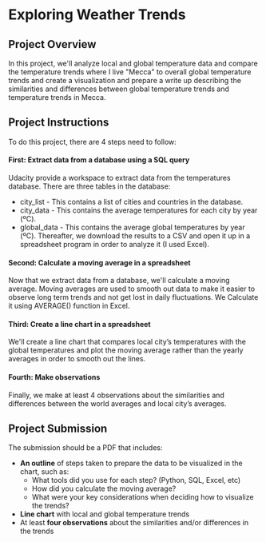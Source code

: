 # Exploring Weather Trends
## Project Overview

In this project, we'll analyze local and global temperature data and compare the temperature trends where I live "Mecca" to overall global temperature trends and create a visualization and prepare a write up describing the similarities and differences between global temperature trends and temperature trends in Mecca.

## Project Instructions

To do this project, there are 4 steps need to follow:

#### First: Extract data from a database using a SQL query
Udacity provide a workspace to extract data from the temperatures database. There are three tables in the database:
- city_list - This contains a list of cities and countries in the database.
- city_data - This contains the average temperatures for each city by year (ºC).
- global_data - This contains the average global temperatures by year (ºC).
Thereafter, we download the results to a CSV and open it up in a spreadsheet program in order to analyze it (I used Excel).

#### Second: Calculate a moving average in a spreadsheet
Now that we extract data from a database, we'll calculate a moving average. Moving averages are used to smooth out data to make it easier to observe long term trends and not get lost in daily fluctuations. We Calculate it using AVERAGE() function in Excel.

#### Third: Create a line chart in a spreadsheet
We'll create a line chart that compares local city’s temperatures with the global temperatures and plot the moving average rather than the yearly averages in order to smooth out the lines.

#### Fourth: Make observations
Finally, we make at least 4 observations about the similarities and differences between the world averages and local city’s averages.

## Project Submission

The submission should be a PDF that includes:

- **An outline** of steps taken to prepare the data to be visualized in the chart, such as:
    - What tools did you use for each step? (Python, SQL, Excel, etc)
    - How did you calculate the moving average?
    - What were your key considerations when deciding how to visualize the trends?
- **Line chart** with local and global temperature trends
- At least **four observations** about the similarities and/or differences in the trends
